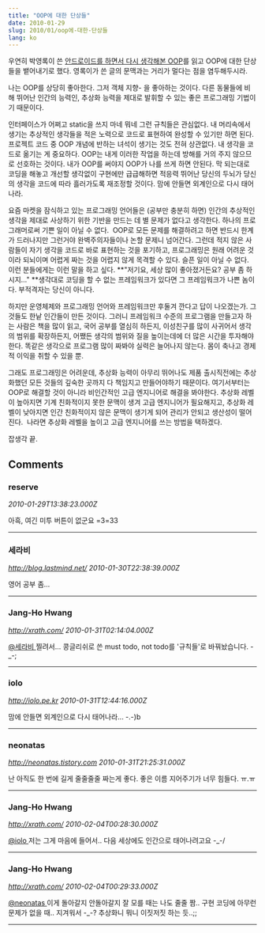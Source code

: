 ```yaml
---
title: "OOP에 대한 단상들"
date: 2010-01-29
slug: 2010/01/oop에-대한-단상들
lang: ko
---
```


우연히 박영록이 쓴 [안드로이드를 하면서 다시 생각해본 OOP](http://youngrok.com/moin.cgi/안드로이드를%20하면서%20다시%20생각해본%20OOP)를 읽고 OOP에 대한 단상들을 뱉어내기로 했다. 영록이가 쓴 글의 문맥과는 거리가 멀다는 점을 염두해두시라.

나는 OOP를 상당히 좋아한다. 그저 객체 지향- 을 좋아하는 것이다. 다른 동물들에 비해 뛰어난 인간의 능력인, 추상화 능력을 제대로 발휘할 수 있는 좋은 프로그래밍 기법이기 때문이다.

인터페이스가 어쩌고 static을 쓰지 마네 뭐네 그런 규칙들은 관심없다. 내 머리속에서 생기는 추상적인 생각들을 적은 노력으로 코드로 표현하여 완성할 수 있기만 하면 된다. 프로젝트 코드 중 OOP 개념에 반하는 녀석이 생기는 것도 전혀 상관없다. 내 생각을 코드로 옮기는 게 중요하다. OOP는 내게 이러한 작업을 하는데 방해를 거의 주지 않으므로 선호하는 것이다. 내가 OOP를 써야지 OOP가 나를 쓰게 하면 안된다. 막 되는대로 코딩을 해놓고 개선할 생각없이 구현에만 급급해하면 적응력 뛰어난 당신의 두뇌가 당신의 생각을 코드에 따라 흘러가도록 재조정할 것이다. 맘에 안들면 외계인으로 다시 태어나라.

요즘 마켓을 잠식하고 있는 프로그래밍 언어들은 (공부만 충분히 하면) 인간의 추상적인 생각을 제대로 사상하기 위한 기반을 만드는 데 별 문제가 없다고 생각한다. 하나의 프로그래머로써 기쁜 일이 아닐 수 없다.  OOP로 모든 문제를 해결하려고 하면 반드시 한계가 드러나지만 그런거야 완벽주의자들이나 논할 문제니 넘어간다. 그런데 적지 않은 사람들이 자기 생각을 코드로 바로 표현하는 것을 포기하고, 프로그래밍은 원래 어려운 것이라 되뇌이며 어렵게 짜는 것을 어렵지 않게 목격할 수 있다. 슬픈 일이 아닐 수 없다. 이런 분들에게는 이런 말을 하고 싶다. **"저기요, 세상 많이 좋아졌거든요? 공부 좀 하시지..." **생각대로 코딩을 할 수 없는 프레임워크가 있다면 그 프레임워크가 나쁜 놈이다. 부적격자는 당신이 아니다.

하지만 운영체제와 프로그래밍 언어와 프레임워크만 후둘겨 깐다고 답이 나오겠는가. 그것들도 한낱 인간들이 만든 것이다. 그러니 프레임워크 수준의 프로그램을 만들고자 하는 사람은 책을 많이 읽고, 국어 공부를 열심히 하든지, 이성친구를 많이 사귀어서 생각의 범위를 확장하든지, 어쨌든 생각의 범위와 질을 높이는데에 더 많은 시간을 투자해야 한다. 똑같은 생각으로 프로그램 많이 짜봐야 실력은 늘어나지 않는다. 몸이 축나고 경제적 이익을 취할 수 있을 뿐.

그래도 프로그래밍은 어려운데, 추상화 능력이 아무리 뛰어나도 제품 출시직전에는 추상화했던 모든 것들의 깊숙한 곳까지 다 책임지고 만들어야하기 때문이다. 여기서부터는 OOP로 해결할 것이 아니라 비인간적인 고급 엔지니어로 해결을 봐야한다. 추상화 레벨이 높아지면 기계 친화적이지 못한 문맥이 생겨 고급 엔지니어가 필요해지고, 추상화 레벨이 낮아지면 인간 친화적이지 않은 문맥이 생기게 되어 관리가 안되고 생산성이 떨어진다.  나라면 추상화 레벨을 높이고 고급 엔지니어를 쓰는 방법을 택하겠다.

잡생각 끝.

## Comments

### reserve
*2010-01-29T13:38:23.000Z*

아흑, 여긴 미투 버튼이 없군요 =3=33

---

### 세라비
*http://blog.lastmind.net/*
*2010-01-30T22:38:39.000Z*

영어 공부 좀...

---

### Jang-Ho Hwang
*http://xrath.com/*
*2010-01-31T02:14:04.000Z*

[@세라비 ](#comment-3792) 
찔려서... 콩글리쉬로 쓴 must todo, not todo를 '규칙들'로 바꿔놨습니다. -_-;

---

### iolo
*http://iolo.pe.kr*
*2010-01-31T12:44:16.000Z*

맘에 안들면 외계인으로 다시 태어나라... -.-)b

---

### neonatas
*http://neonatas.tistory.com*
*2010-01-31T21:25:31.000Z*

난 아직도 한 번에 길게 줄줄줄줄 짜는게 좋다. 좋은 이름 지어주기가 너무 힘들다. ㅠ.ㅠ

---

### Jang-Ho Hwang
*http://xrath.com/*
*2010-02-04T00:28:30.000Z*

[@iolo ](#comment-3795) 
저는 그게 마음에 들어서.. 다음 세상에도 인간으로 태어나려고요 -_-/

---

### Jang-Ho Hwang
*http://xrath.com/*
*2010-02-04T00:29:33.000Z*

[@neonatas ](#comment-3798) 
이게 돌아갈지 안돌아갈지 잘 모를 때는 나도 줄줄 짬.. 구현 코딩에 아무런 문제가 없을 때.. 지겨워서 -_-? 추상화니 뭐니 이짓저짓 하는 듯..;;

---

